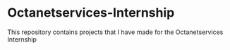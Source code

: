 # Octanetservices-Internship
This repository contains projects that I have made for the Octanetservices Internship
